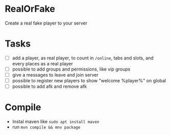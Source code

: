 # RealOrFake
Create a real fake player to your server

# Tasks

- [ ] add a player, as real player, to count in `/online`, tabs and slots, and every places as a real player
- [ ] possible to add groups and permissions, like vip groups
- [ ] give a messages to leave and join server
- [ ] possible to register new players to show "welcome %player%" on global
- [ ] possible to add afk and remove afk

# Compile

- Instal maven like `sudo apt install maven`
- run `mvn compile && mnv package`

